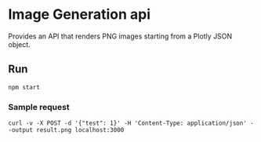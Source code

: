# Image Generation api

Provides an API that renders PNG images starting from a Plotly JSON object.

## Run

```shell
npm start
```

### Sample request

```shell
curl -v -X POST -d '{"test": 1}' -H 'Content-Type: application/json' --output result.png localhost:3000
```